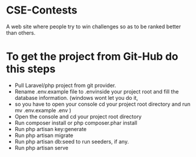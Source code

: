 # CSE-Contests
A web site where people try to win challenges so as to be ranked better than others.



# To get the project from Git-Hub do this steps
  * Pull Laravel/php project from git provider.
  * Rename .env.example file to .envinside your project root and fill the database information. (windows wont let you do it, 
  * so you have to open your console cd your project root directory and run mv .env.example .env )
  * Open the console and cd your project root directory
  * Run composer install or php composer.phar install
  * Run php artisan key:generate
  * Run php artisan migrate
  * Run php artisan db:seed to run seeders, if any.
  * Run php artisan serve
